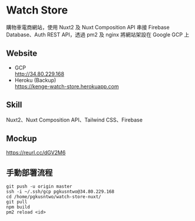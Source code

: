 # Watch Store

購物車電商網站，使用 Nuxt2 及 Nuxt Composition API 串接 Firebase Database、Auth REST API，透過 pm2 及 nginx 將網站架設在 Google GCP 上

## Website
- GCP  
  http://34.80.229.168
- Heroku (Backup)  
  https://kenge-watch-store.herokuapp.com

## Skill
Nuxt2、Nuxt Composition API、Tailwind CSS、Firebase

## Mockup  
https://reurl.cc/dGV2M6

## 手動部署流程
```
git push -u origin master
ssh -i ~/.ssh/gcp pgkusntwo@34.80.229.168
cd /home/pgkusntwo/watch-store-nuxt/
git pull
npm build
pm2 reload <id>
```
